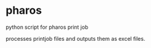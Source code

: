# pharos
python script for pharos print job

processes printjob files and outputs them as excel files.
